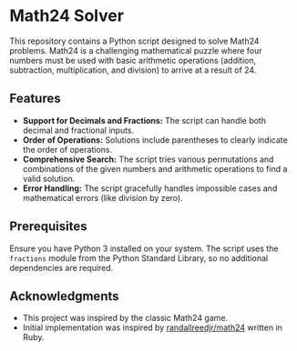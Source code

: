 

# Math24 Solver

This repository contains a Python script designed to solve Math24 problems. Math24 is a challenging mathematical puzzle where four numbers must be used with basic arithmetic operations (addition, subtraction, multiplication, and division) to arrive at a result of 24.

## Features

- **Support for Decimals and Fractions:** The script can handle both decimal and fractional inputs.
- **Order of Operations:** Solutions include parentheses to clearly indicate the order of operations.
- **Comprehensive Search:** The script tries various permutations and combinations of the given numbers and arithmetic operations to find a valid solution.
- **Error Handling:** The script gracefully handles impossible cases and mathematical errors (like division by zero).

## Prerequisites

Ensure you have Python 3 installed on your system. The script uses the `fractions` module from the Python Standard Library, so no additional dependencies are required.

<!-- ## Usage

1. Clone this repository to your local machine.
2. Navigate to the directory containing the script.
3. Run the script with Python and pass four numbers as arguments. For example:

   ```bash
   python math24.py 3 3 8 8
   ```

4. The script will output a solution if one is possible or indicate if no solution can be found. -->


## Acknowledgments

- This project was inspired by the classic Math24 game.
- Initial implementation was inspired by [randallreedjr/math24](https://github.com/randallreedjr/math24) written in Ruby.
